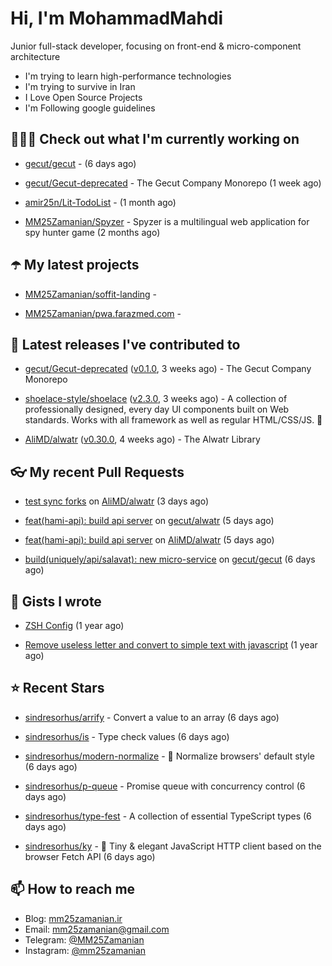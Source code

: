 # Hi, I'm MohammadMahdi

Junior full-stack developer, focusing on front-end & micro-component architecture

- I'm trying to learn high-performance technologies
- I'm trying to survive in Iran
- I Love Open Source Projects
- I'm Following google guidelines

## 👨🏻‍💻 Check out what I'm currently working on



- [gecut/gecut](https://github.com/gecut/gecut) -  (6 days ago)

- [gecut/Gecut-deprecated](https://github.com/gecut/Gecut-deprecated) - The Gecut Company Monorepo (1 week ago)

- [amir25n/Lit-TodoList](https://github.com/amir25n/Lit-TodoList) -  (1 month ago)

- [MM25Zamanian/Spyzer](https://github.com/MM25Zamanian/Spyzer) - Spyzer is a multilingual web application for spy hunter game (2 months ago)

## ☂️ My latest projects



- [MM25Zamanian/soffit-landing](https://github.com/MM25Zamanian/soffit-landing) - 

- [MM25Zamanian/pwa.farazmed.com](https://github.com/MM25Zamanian/pwa.farazmed.com) - 

## 🎉 Latest releases I've contributed to



- [gecut/Gecut-deprecated](https://github.com/gecut/Gecut-deprecated) ([v0.1.0](https://github.com/gecut/Gecut-deprecated/releases/tag/v0.1.0), 3 weeks ago) - The Gecut Company Monorepo

- [shoelace-style/shoelace](https://github.com/shoelace-style/shoelace) ([v2.3.0](https://github.com/shoelace-style/shoelace/releases/tag/v2.3.0), 3 weeks ago) - A collection of professionally designed, every day UI components built on Web standards. Works with all framework as well as regular HTML/CSS/JS. 🥾

- [AliMD/alwatr](https://github.com/AliMD/alwatr) ([v0.30.0](https://github.com/AliMD/alwatr/releases/tag/v0.30.0), 4 weeks ago) - The Alwatr Library

## 👓 My recent Pull Requests



- [test sync forks](https://github.com/AliMD/alwatr/pull/1006) on [AliMD/alwatr](https://github.com/AliMD/alwatr) (3 days ago)

- [feat(hami-api): build api server](https://github.com/gecut/alwatr/pull/1) on [gecut/alwatr](https://github.com/gecut/alwatr) (5 days ago)

- [feat(hami-api): build api server](https://github.com/AliMD/alwatr/pull/1000) on [AliMD/alwatr](https://github.com/AliMD/alwatr) (5 days ago)

- [build(uniquely/api/salavat): new micro-service](https://github.com/gecut/gecut/pull/10) on [gecut/gecut](https://github.com/gecut/gecut) (6 days ago)

## 📓 Gists I wrote



- [ZSH Config](https://gist.github.com/fc1960135cf54fd5fae966c637455ffe) (1 year ago)

- [Remove useless letter and convert to simple text with javascript](https://gist.github.com/2249ec3b4dfe1de7693d6412beeba5a0) (1 year ago)

## ⭐ Recent Stars



- [sindresorhus/arrify](https://github.com/sindresorhus/arrify) - Convert a value to an array (6 days ago)

- [sindresorhus/is](https://github.com/sindresorhus/is) - Type check values (6 days ago)

- [sindresorhus/modern-normalize](https://github.com/sindresorhus/modern-normalize) - 🐒 Normalize browsers&#39; default style (6 days ago)

- [sindresorhus/p-queue](https://github.com/sindresorhus/p-queue) - Promise queue with concurrency control (6 days ago)

- [sindresorhus/type-fest](https://github.com/sindresorhus/type-fest) - A collection of essential TypeScript types (6 days ago)

- [sindresorhus/ky](https://github.com/sindresorhus/ky) - 🌳 Tiny &amp; elegant JavaScript HTTP client based on the browser Fetch API (6 days ago)

## 📫 How to reach me

- Blog: [mm25zamanian.ir](https://mm25zamanian.ir)
- Email: [mm25zamanian@gmail.com](mailto://mm25zamanian@gmail.com)
- Telegram: [@MM25Zamanian](https://t.me/MM25Zamanian)
- Instagram: [@mm25zamanian](https://instagram.com/mm25zamanian)
